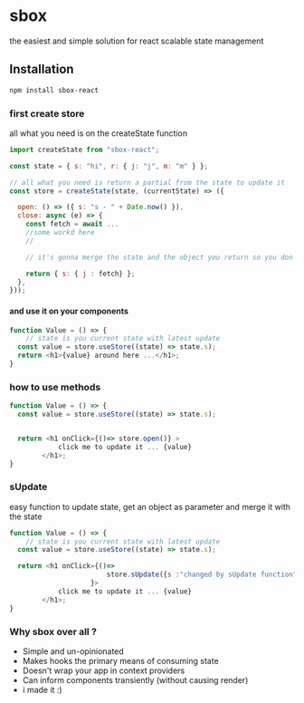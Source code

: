 # sbox

the easiest and simple solution for react scalable state management

## Installation

```bash
npm install sbox-react
```

### first create store

all what you need is on the createState function

```javascript
import createState from "sbox-react";

const state = { s: "hi", r: { j: "j", m: "m" } };

// all what you need is return a partial from the state to update it
const store = createState(state, (currentState) => ({

  open: () => ({ s: "s - " + Date.now() }),
  close: async (e) => {
    const fetch = await ...
    //some workd here
    //

    // it's gonna merge the state and the object you return so you don't have to worry about anything

    return { s: { j : fetch} };
  },
}));
```

#### and use it on your components

```javascript
function Value = () => {
    // state is you current state with latest update
  const value = store.useStore((state) => state.s);
  return <h1>{value} around here ...</h1>;
}
```

### how to use methods

```javascript
function Value = () => {
  const value = store.useStore((state) => state.s);


  return <h1 onClick={()=> store.open()} >
            click me to update it ... {value}
        </h1>;
}
```

### sUpdate

easy function to update state, get an object as parameter and merge it with the state

```javascript
function Value = () => {
    // state is you current state with latest update
  const value = store.useStore((state) => state.s);

  return <h1 onClick={()=>
                        store.sUpdate({s :"changed by sUpdate function"})
                    }>
            click me to update it ... {value}
        </h1>;
}
```

### Why sbox over all ?

- Simple and un-opinionated
- Makes hooks the primary means of consuming state
- Doesn't wrap your app in context providers
- Can inform components transiently (without causing render)
- i made it :)
